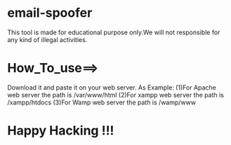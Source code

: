 # email-spoofer

This tool is made for educational purpose only.We will not responsible for any kind of illegal activities.

# How_To_use==>
Download it and paste it on your web server.
As Example:
(1)For Apache web server the path is /var/www/html
(2)For xampp web server the path is /xampp/htdocs
(3)For Wamp web server the path is /wamp/www

# Happy Hacking !!!
